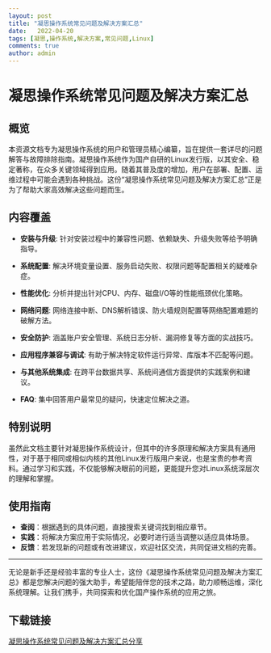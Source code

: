 ```yaml
---
layout: post
title: "凝思操作系统常见问题及解决方案汇总"
date:   2022-04-20
tags: [凝思,操作系统,解决方案,常见问题,Linux]
comments: true
author: admin
---
```

# 凝思操作系统常见问题及解决方案汇总

## 概览

本资源文档专为凝思操作系统的用户和管理员精心编纂，旨在提供一套详尽的问题解答与故障排除指南。凝思操作系统作为国产自研的Linux发行版，以其安全、稳定著称，在众多关键领域得到应用。随着其普及度的增加，用户在部署、配置、运维过程中可能会遇到各种挑战。这份“凝思操作系统常见问题及解决方案汇总”正是为了帮助大家高效解决这些问题而生。

## 内容覆盖

- **安装与升级**: 针对安装过程中的兼容性问题、依赖缺失、升级失败等给予明确指导。
  
- **系统配置**: 解决环境变量设置、服务启动失败、权限问题等配置相关的疑难杂症。
  
- **性能优化**: 分析并提出针对CPU、内存、磁盘I/O等的性能瓶颈优化策略。
  
- **网络问题**: 网络连接中断、DNS解析错误、防火墙规则配置等网络配置难题的破解方法。
  
- **安全防护**: 涵盖账户安全管理、系统日志分析、漏洞修复等方面的实战技巧。
  
- **应用程序兼容与调试**: 有助于解决特定软件运行异常、库版本不匹配等问题。
  
- **与其他系统集成**: 在跨平台数据共享、系统间通信方面提供的实践案例和建议。
  
- **FAQ**: 集中回答用户最常见的疑问，快速定位解决之道。

## 特别说明

虽然此文档主要针对凝思操作系统设计，但其中的许多原理和解决方案具有通用性，对于基于相同或相似内核的其他Linux发行版用户来说，也是宝贵的参考资料。通过学习和实践，不仅能够解决眼前的问题，更能提升您对Linux系统深层次的理解和掌握。

## 使用指南

- **查阅**：根据遇到的具体问题，直接搜索关键词找到相应章节。
- **实践**：将解决方案应用于实际情况，必要时进行适当调整以适应具体场景。
- **反馈**：若发现新的问题或有改进建议，欢迎社区交流，共同促进文档的完善。

---

无论是新手还是经验丰富的专业人士，这份《凝思操作系统常见问题及解决方案汇总》都是您解决问题的强大助手，希望能陪伴您的技术之路，助力顺畅运维，深化系统理解。让我们携手，共同探索和优化国产操作系统的应用之旅。

## 下载链接

[凝思操作系统常见问题及解决方案汇总分享](https://pan.quark.cn/s/ee5d93a499e4)
